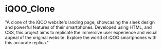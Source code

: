 # iQOO_Clone
"A clone of the iQOO website's landing page, showcasing the sleek design and powerful features of their smartphones. Developed using HTML, and CSS, this project aims to replicate the immersive user experience and visual appeal of the original website. Explore the world of iQOO smartphones with this accurate replica."
